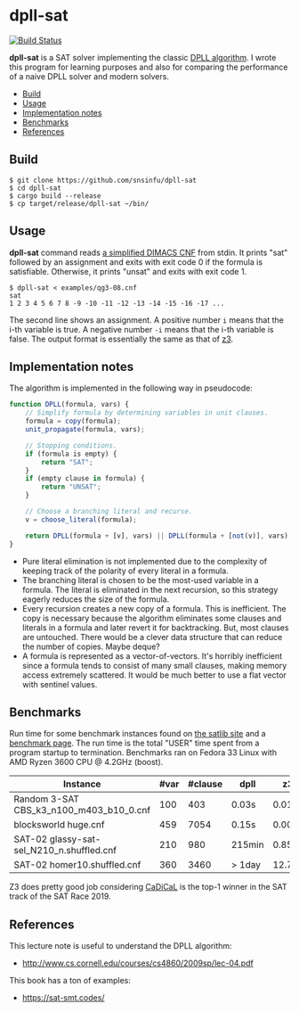 # dpll-sat

[![Build Status][build-badge]][build-url]

[build-badge]: https://github.com/snsinfu/dpll-sat/workflows/test/badge.svg
[build-url]: https://github.com/snsinfu/dpll-sat/actions?query=workflow%3Atest

**dpll-sat** is a SAT solver implementing the classic [DPLL algorithm][dpll]. I
wrote this program for learning purposes and also for comparing the performance
of a naive DPLL solver and modern solvers.

- [Build](#build)
- [Usage](#usage)
- [Implementation notes](#implementation-notes)
- [Benchmarks](#benchmarks)
- [References](#references)

[dpll]: https://en.wikipedia.org/wiki/DPLL_algorithm

## Build

```console
$ git clone https://github.com/snsinfu/dpll-sat
$ cd dpll-sat
$ cargo build --release
$ cp target/release/dpll-sat ~/bin/
```

## Usage

**dpll-sat** command reads [a simplified DIMACS CNF][format] from stdin. It
prints "sat" followed by an assignment and exits with exit code 0 if the formula
is satisfiable. Otherwise, it prints "unsat" and exits with exit code 1.

```console
$ dpll-sat < examples/qg3-08.cnf
sat
1 2 3 4 5 6 7 8 -9 -10 -11 -12 -13 -14 -15 -16 -17 ...
```

The second line shows an assignment. A positive number `i` means that the i-th
variable is true. A negative number `-i` means that the i-th variable is false.
The output format is essentially the same as that of [z3][z3].

[format]: http://www.satcompetition.org/2011/format-benchmarks2011.html
[z3]: https://github.com/Z3Prover/z3

## Implementation notes

The algorithm is implemented in the following way in pseudocode:

```javascript
function DPLL(formula, vars) {
    // Simplify formula by determining variables in unit clauses.
    formula = copy(formula);
    unit_propagate(formula, vars);

    // Stopping conditions.
    if (formula is empty) {
        return "SAT";
    }
    if (empty clause in formula) {
        return "UNSAT";
    }

    // Choose a branching literal and recurse.
    v = choose_literal(formula);

    return DPLL(formula + [v], vars) || DPLL(formula + [not(v)], vars);
}
```

- Pure literal elimination is not implemented due to the complexity of keeping
  track of the polarity of every literal in a formula.
- The branching literal is chosen to be the most-used variable in a formula.
  The literal is eliminated in the next recursion, so this strategy eagerly
  reduces the size of the formula.
- Every recursion creates a new copy of a formula. This is inefficient. The copy
  is necessary because the algorithm eliminates some clauses and literals in a
  formula and later revert it for backtracking. But, most clauses are untouched.
  There would be a clever data structure that can reduce the number of copies.
  Maybe deque?
- A formula is represented as a vector-of-vectors. It's horribly inefficient
  since a formula tends to consist of many small clauses, making memory access
  extremely scattered. It would be much better to use a flat vector with
  sentinel values.

## Benchmarks

Run time for some benchmark instances found on [the satlib site][satlib] and a
[benchmark page][bench]. The run time is the total "USER" time spent from a
program startup to termination. Benchmarks ran on Fedora 33 Linux with AMD Ryzen
3600 CPU @ 4.2GHz (boost).

| Instance                                  | #var | #clause | dpll   | z3     | cadical |
|-------------------------------------------|------|---------|--------|--------|---------|
| Random 3-SAT CBS_k3_n100_m403_b10_0.cnf   | 100  | 403     | 0.03s  |  0.01s | 0.00s   |
| blocksworld huge.cnf                      | 459  | 7054    | 0.15s  |  0.00s | 0.00s   |
| SAT-02 glassy-sat-sel_N210_n.shuffled.cnf | 210  | 980     | 215min |  0.85s | 0.31s   |
| SAT-02 homer10.shuffled.cnf               | 360  | 3460    | > 1day | 12.77s | 4.22s   |

Z3 does pretty good job considering [CaDiCaL][cadical] is the top-1 winner in
the SAT track of the SAT Race 2019.

[satlib]: https://www.cs.ubc.ca/~hoos/SATLIB/
[bench]: https://www.cs.ubc.ca/~hoos/SATLIB/benchm.html
[cadical]: http://fmv.jku.at/cadical/

## References

This lecture note is useful to understand the DPLL algorithm:

- http://www.cs.cornell.edu/courses/cs4860/2009sp/lec-04.pdf

This book has a ton of examples:

- https://sat-smt.codes/
